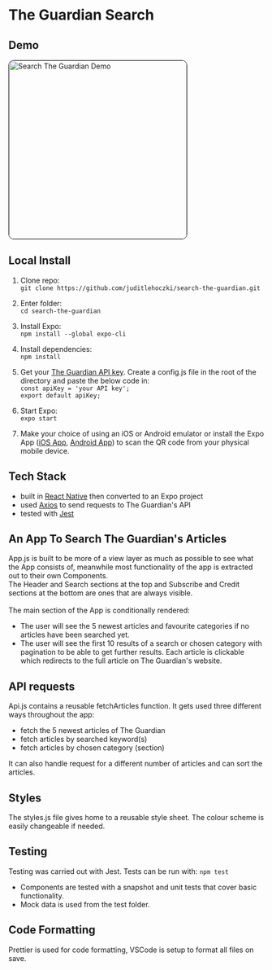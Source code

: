 # The Guardian Search

## Demo

<img border="1" style="border-radius:10px;" alt="Search The Guardian Demo" src="./img/search-the-guardian.gif" width="350">

## Local Install

1. Clone repo:<br>`git clone https://github.com/juditlehoczki/search-the-guardian.git`

2. Enter folder:<br>`cd search-the-guardian`

3. Install Expo:<br>`npm install --global expo-cli`

4. Install dependencies:<br>`npm install`

5. Get your [The Guardian API key](https://open-platform.theguardian.com/access/). Create a config.js file in the root of the directory and paste the below code in:<br>
   `const apiKey = 'your API key';`<br>
   `export default apiKey;`

6. Start Expo:<br>`expo start`
7. Make your choice of using an iOS or Android emulator or install the Expo App ([iOS App](https://apps.apple.com/app/apple-store/id982107779), [Android App](https://play.google.com/store/apps/details?id=host.exp.exponent&referrer=www)) to scan the QR code from your physical mobile device.

## Tech Stack

- built in [React Native](https://reactnative.dev/) then converted to an Expo project
- used [Axios](https://www.npmjs.com/package/axios) to send requests to The Guardian's API
- tested with [Jest](https://jestjs.io/)

## An App To Search The Guardian's Articles

App.js is built to be more of a view layer as much as possible to see what the App consists of, meanwhile most functionality of the app is extracted out to their own Components.<br>
The Header and Search sections at the top and Subscribe and Credit sections at the bottom are ones that are always visible.<br><br>
The main section of the App is conditionally rendered:

- The user will see the 5 newest articles and favourite categories if no articles have been searched yet.
- The user will see the first 10 results of a search or chosen category with pagination to be able to get further results.
  Each article is clickable which redirects to the full article on The Guardian's website.

## API requests

Api.js contains a reusable fetchArticles function. It gets used three different ways throughout the app:

- fetch the 5 newest articles of The Guardian
- fetch articles by searched keyword(s)
- fetch articles by chosen category (section)

It can also handle request for a different number of articles and can sort the articles.

## Styles

The styles.js file gives home to a reusable style sheet. The colour scheme is easily changeable if needed.

## Testing

Testing was carried out with Jest.
Tests can be run with: `npm test`

- Components are tested with a snapshot and unit tests that cover basic functionality.
- Mock data is used from the test folder.

## Code Formatting

Prettier is used for code formatting, VSCode is setup to format all files on save.
